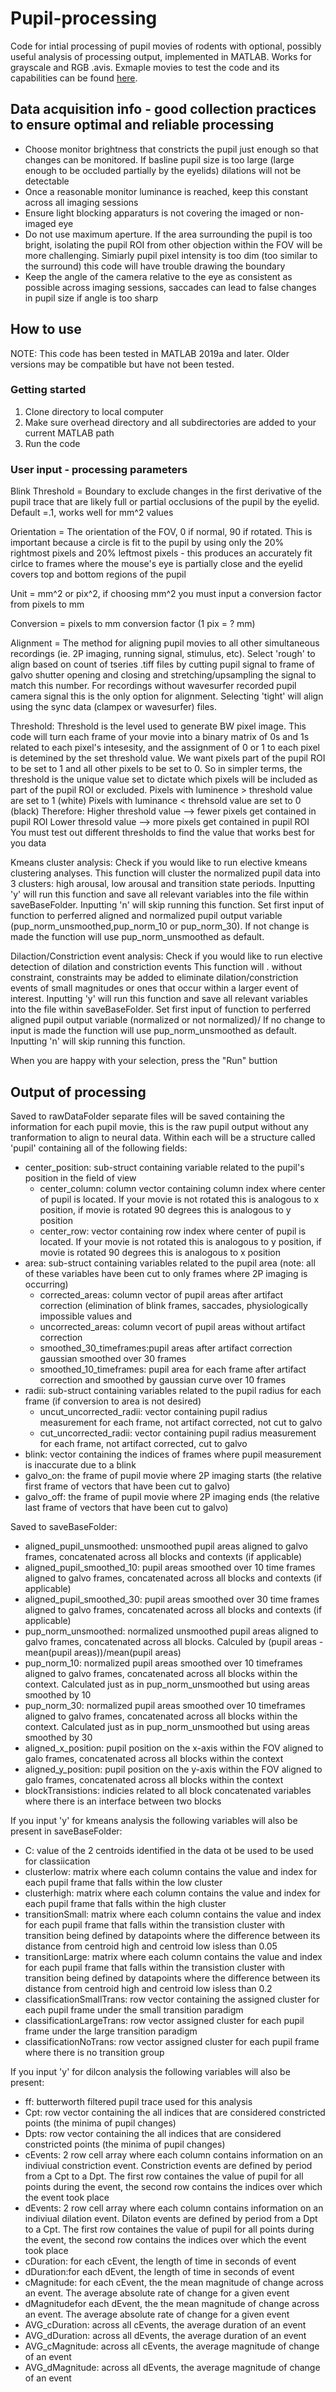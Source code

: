 # Pupil-processing
Code for intial processing of pupil movies of rodents with optional, possibly useful analysis of processing output, implemented in MATLAB. Works for grayscale and RGB .avis. Exmaple movies to test the code and its capabilities can be found [here](https://drive.google.com/drive/folders/1L4LqzA7hPC4DhDAlagq_gB9dk1eqcvuW). 

## Data acquisition info - good collection practices to ensure optimal and reliable processing
- Choose monitor brightness that constricts the pupil just enough so that changes can be monitored. If basline pupil size is too large (large enough to be occluded partially by the eyelids) dilations will not be detectable
- Once a reasonable monitor luminance is reached, keep this constant across all imaging sessions
- Ensure light blocking apparaturs is not covering the imaged or non-imaged eye
- Do not use maximum aperture. If the area surrounding the pupil is too bright, isolating the pupil ROI from other objection within the FOV will be more challenging. Simiarly pupil pixel intensity is too dim (too similar to the surround) this code will have trouble drawing the boundary
- Keep the angle of the camera relative to the eye as consistent as possible across imaging sessions, saccades can lead to false changes in pupil size if angle is too sharp

## How to use
NOTE: This code has been tested in MATLAB 2019a and later. Older versions may be compatible but have not been tested.

### Getting started
1. Clone directory to local computer
2. Make sure overhead directory and all subdirectories are added to your current MATLAB path 
3. Run the code 


### User input - processing parameters

Blink Threshold = Boundary to exclude changes in the first derivative of the pupil trace that are likely full or partial occlusions of the pupil by the eyelid. Default =.1, works well for mm^2 values 

Orientation = The orientation of the FOV, 0 if normal, 90 if rotated. This is important because a circle is fit to the pupil by using only the 20% rightmost pixels and 20% leftmost pixels - this produces an accurately fit cirlce to frames where the mouse's eye is partially close and the eyelid covers top and bottom regions of the pupil  

Unit = mm^2 or pix^2, if choosing mm^2 you must input a conversion factor from pixels to mm

Conversion = pixels to mm conversion factor (1 pix = ? mm)

Alignment = The method for aligning pupil movies to all other simultaneous recordings (ie. 2P imaging, running signal, stimulus, etc). Select 'rough' to align based on count of tseries .tiff files by cutting pupil signal to frame of galvo shutter opening and closing and stretching/upsampling the signal to match this number. For recordings without wavesurfer recorded pupil camera signal this is the only option for alignment. Selecting 'tight' will align using the sync data (clampex or wavesurfer) files.



Threshold: Threshold is the level used to generate BW pixel image. This code will turn each frame of your movie into a binary matrix of 0s and 1s related to each pixel's intesesity, and the assignment of 0 or 1 to each pixel is detemined by the set threshold value. We want pixels part of the pupil ROI to be set to 1 and all other pixels to be set to 0. So in simpler terms, the threshold is the unique value set to dictate which pixels will be included as part of the pupil ROI or excluded. 
                    Pixels with luminence > threshold value are set to 1 (white)
                    Pixels with luminance < threhsold value are set to 0 (black)
                    Therefore:
                    Higher threshold value --> fewer pixels get contained in pupil ROI
                    Lower thresold value --> more pixels get contained in pupil ROI
             You must test out different thresholds to find the value that works best for you data


Kmeans cluster analysis: Check if you would like to run elective kmeans clustering analyses. This function will cluster the normalized pupil data into 3 clusters: high arousal, low arousal and transition state periods. Inputting 'y' will run this function and save all relevant variables into the file within saveBaseFolder. Inputting 'n' will skip running this function. Set first input of function to perferred aligned and normalized pupil output variable (pup_norm_unsmoothed,pup_norm_10 or pup_norm_30). If not change is made the function will use pup_norm_unsmoothed as default.

Dilaction/Constriction event analysis: Check if you would like to run elective detection of dilation and constriction events This function will . without constraint, constraints may be added to eliminate dilation/constriction events of small magnitudes or ones that occur within a larger event of interest. Inputting 'y' will run this function and save all relevant variables into the file within saveBaseFolder. Set first input of function to perferred aligned pupil output variable (normalized or not normalized)/ If no change to input is made the function will use pup_norm_unsmoothed as default. Inputting 'n' will skip running this function.

When you are happy with your selection, press the "Run" buttion


## Output of processing
Saved to rawDataFolder separate files will be saved containing the information for each pupil movie, this is the raw pupil output without any tranformation to align to neural data. Within each will be a structure called 'pupil' containing all of the following fields:
  - center_position: sub-struct containing variable related to the pupil's position in the field of view
    - center_column: column vector containing column index where center of pupil is located. If your movie is not rotated this is analogous to x position, if movie                        is rotated 90 degrees this is analogous to y position 
    - center_row: vector containing row index where center of pupil is located. If your movie is not rotated this is analogous to y position, if movie                                     is rotated 90 degrees this is analogous to x position 
  - area: sub-struct containing variables related to the pupil area (note: all of these variables have been cut to only frames where 2P imaging is occurring)
    - corrected_areas: column vector of pupil areas after artifact correction (elimination of blink frames, saccades, physiologically impossible values and 
    - uncorrected_areas: column vecort of pupil areas without artifact correction
    - smoothed_30_timeframes:pupil areas after artifact correction gaussian smoothed over 30 frames
    - smoothed_10_timeframes: pupil area for each frame after artifact correction and smoothed by gaussian curve over 10 frames
  - radii: sub-struct containing variables related to the pupil radius for each frame (if conversion to area is not desired)
    -  uncut_uncorrected_radii: vector containing pupil radius measurement for each frame, not artifact corrected, not cut to galvo
    -  cut_uncorrected_radii: vector containing pupil radius measurement for each frame, not artifact corrected, cut to galvo
  -  blink: vector containing the indices of frames where pupil measurement is inaccurate due to a blink
  -  galvo_on: the frame of pupil movie where 2P imaging starts (the relative first frame of vectors that have been cut to galvo)
  -  galvo_off: the frame of pupil movie where 2P imaging ends (the relative last frame of vectors that have been cut to galvo)
  
Saved to saveBaseFolder:
- aligned_pupil_unsmoothed: unsmoothed pupil areas aligned to galvo frames, concatenated across all blocks and contexts (if applicable)
- aligned_pupil_smoothed_10: pupil areas smoothed over 10 time frames aligned to galvo frames, concatenated across all blocks and contexts (if applicable)
- aligned_pupil_smoothed_30: pupil areas smoothed over 30 time frames aligned to galvo frames, concatenated across all blocks and contexts (if applicable)
- pup_norm_unsmoothed: normalized unsmoothed pupil areas aligned to galvo frames, concatenated across all blocks. Calculed by (pupil areas - mean(pupil areas))/mean(pupil areas)
- pup_norm_10: normalized pupil areas smoothed over 10 timeframes aligned to galvo frames, concatenated across all blocks within the context. Calculated just as in pup_norm_unsmoothed but using areas smoothed by 10
- pup_norm_30: normalized pupil areas smoothed over 10 timeframes aligned to galvo frames, concatenated across all blocks within the context. Calculated just as in pup_norm_unsmoothed but using areas smoothed by 30
- aligned_x_position: pupil position on the x-axis within the FOV aligned to galo frames, concatenated across all blocks within the context 
- aligned_y_position: pupil position on the y-axis within the FOV aligned to galo frames, concatenated across all blocks within the context
- blockTransistions: indicies related to all block concatenated variables where there is an interface between two blocks


If you input 'y' for kmeans analysis the following variables will also be present in saveBaseFolder:
- C: value of the 2 centroids identified in the data ot be used to be used for classiication
- clusterlow: matrix where each column contains the value and index for each pupil frame that falls within the low cluster
- clusterhigh: matrix where each column contains the value and index for each pupil frame that falls within the high cluster
- transitionSmall: matrix where each column contains the value and index for each pupil frame that falls within the transistion cluster with transition being defined by datapoints where the difference between its distance from centroid high and centroid low isless than 0.05
- transitionLarge: matrix where each column contains the value and index for each pupil frame that falls within the transistion cluster with transition being defined by datapoints where the difference between its distance from centroid high and centroid low isless than 0.2
- classificationSmallTrans: row vector containing the assigned cluster for each pupil frame under the small transition paradigm
- classificationLargeTrans: row vector assigned cluster for each pupil frame under the large transition paradigm
- classificationNoTrans: row vector assigned cluster for each pupil frame where there is no transition group

If you input 'y' for dilcon analysis the following variables will also be present:
- ff: butterworth filtered pupil trace used for this analysis 
- Cpt: row vector containing the all indices that are considered constricted points (the minima of pupil changes)
- Dpts: row vector containing the all indices that are considered constricted points (the minima of pupil changes)
- cEvents: 2 row cell array where each column contains information on an indiviual constriction event. Constriction events are defined by period from a Cpt to a Dpt. The first row containes the value of pupil for all points during the event, the second row contains the indices over which the event took place
- dEvents: 2 row cell array where each column contains information on an indiviual dilation event. Dilaton events are defined by period from a Dpt to a Cpt. The first row containes the value of pupil for all points during the event, the second row contains the indices over which the event took place
- cDuration: for each cEvent, the length of time in seconds of event 
- dDuration:for each dEvent, the length of time in seconds of event 
- cMagnitude: for each cEvent, the the mean magnitude of change across an event. The average absolute rate of change for a given event
- dMagnitudefor each dEvent, the the mean magnitude of change across an event. The average absolute rate of change for a given event
- AVG_cDuration: across all cEvents, the average duration of an event 
- AVG_dDuration: across all dEvents, the average duration of an event 
- AVG_cMagnitude: across all cEvents, the average magnitude of change of an event
- AVG_dMagnitude: across all dEvents, the average magnitude of change of an event 
      
